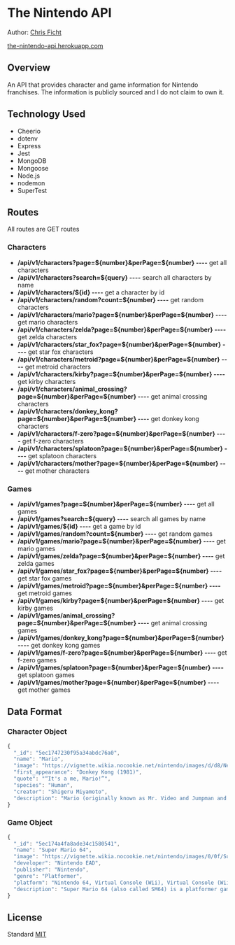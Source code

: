 # The Nintendo API
Author: [Chris Ficht](http://github.com/cficht)

[the-nintendo-api.herokuapp.com](https://the-nintendo-api.herokuapp.com)

## Overview
An API that provides character and game information for Nintendo franchises. 
The information is publicly sourced and I do not claim to own it.

## Technology Used
* Cheerio
* dotenv
* Express
* Jest
* MongoDB
* Mongoose
* Node.js
* nodemon
* SuperTest

## Routes
All routes are GET routes

### Characters
* **/api/v1/characters?page=${number}&perPage=${number} ----** get all characters
* **/api/v1/characters?search=${query} ----** search all characters by name
* **/api/v1/characters/${id} ----** get a character by id
* **/api/v1/characters/random?count=${number} ----** get random characters 
* **/api/v1/characters/mario?page=${number}&perPage=${number} ----** get mario characters
* **/api/v1/characters/zelda?page=${number}&perPage=${number} ----** get zelda characters
* **/api/v1/characters/star_fox?page=${number}&perPage=${number} ----** get star fox characters
* **/api/v1/characters/metroid?page=${number}&perPage=${number} ----** get metroid characters
* **/api/v1/characters/kirby?page=${number}&perPage=${number} ----** get kirby characters
* **/api/v1/characters/animal_crossing?page=${number}&perPage=${number} ----** get animal crossing characters
* **/api/v1/characters/donkey_kong?page=${number}&perPage=${number} ----** get donkey kong characters
* **/api/v1/characters/f-zero?page=${number}&perPage=${number} ----** get f-zero characters
* **/api/v1/characters/splatoon?page=${number}&perPage=${number} ----** get splatoon characters
* **/api/v1/characters/mother?page=${number}&perPage=${number} ----** get mother characters

### Games
* **/api/v1/games?page=${number}&perPage=${number} ----** get all games
* **/api/v1/games?search=${query} ----** search all games by name
* **/api/v1/games/${id} ----** get a game by id
* **/api/v1/games/random?count=${number} ----** get random games 
* **/api/v1/games/mario?page=${number}&perPage=${number} ----** get mario games
* **/api/v1/games/zelda?page=${number}&perPage=${number} ----** get zelda games
* **/api/v1/games/star_fox?page=${number}&perPage=${number} ----** get star fox games
* **/api/v1/games/metroid?page=${number}&perPage=${number} ----** get metroid games
* **/api/v1/games/kirby?page=${number}&perPage=${number} ----** get kirby games
* **/api/v1/games/animal_crossing?page=${number}&perPage=${number} ----** get animal crossing games
* **/api/v1/games/donkey_kong?page=${number}&perPage=${number} ----** get donkey kong games
* **/api/v1/games/f-zero?page=${number}&perPage=${number} ----** get f-zero games
* **/api/v1/games/splatoon?page=${number}&perPage=${number} ----** get splatoon games
* **/api/v1/games/mother?page=${number}&perPage=${number} ----** get mother games

## Data Format

### Character Object
```js
{
  "_id": "5ec1747230f95a34abdc76a0",
  "name": "Mario",
  "image": "https://vignette.wikia.nocookie.net/nintendo/images/d/d8/New_Super_Mario_Bros._U_Deluxe_-_Mario_01.png/revision/latest/scale-to-width-down/310?cb=20181226204245&path-prefix=en",
  "first_appearance": "Donkey Kong (1981)",
  "quote": "“It's a me, Mario!”",
  "species": "Human",
  "creator": "Shigeru Miyamoto",
  "description": "Mario (originally known as Mr. Video and Jumpman and also known as Mario Mario or Super Mario) is a Nintendo video game character and the main character who stars in the long-running and highly successful Mario (series). He is the mascot character for Nintendo. He and his younger twin brother Luigi are Nintendo's most renowned characters; his games have sold over 262 million units worldwide. This and other key factors has led him to become the defining video game character and Nintendo's mascot. He was originally created by Shigeru Miyamoto for the arcade video game Donkey Kong (video game)."
}
```

### Game Object
```js
{
  "_id": "5ec174a4fa8ade34c1580541",
  "name": "Super Mario 64",
  "image": "https://vignette.wikia.nocookie.net/nintendo/images/0/0f/Super_Mario_64_%28NA%29.png/revision/latest/scale-to-width-down/310?cb=20110703064718&path-prefix=en",
  "developer": "Nintendo EAD",
  "publisher": "Nintendo",
  "genre": "Platformer",
  "platform": "Nintendo 64, Virtual Console (Wii), Virtual Console (Wii U)",
  "description": "Super Mario 64 (also called SM64) is a platformer game developed by Nintendo EAD and published by Nintendo. The game is considered to be one of the most influential titles from the fifth generation of video games. Released in 1996 as a launch title for the Nintendo 64 alongside Pilotwings 64, which helped drive initial sales of the console. As of January 7, 2017, it has sold over 11 million copies worldwide and is marked as the best selling Nintendo 64 game of all time. It is also the second most popular game on the Wii's Virtual Console after Super Mario Bros."
}
```

## License
Standard [MIT](/LICENSE.md)